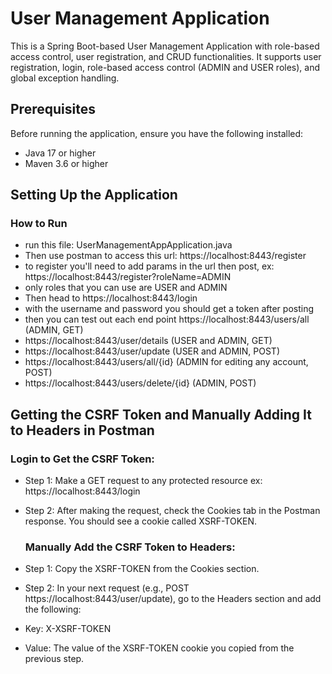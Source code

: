 # User Management Application

This is a Spring Boot-based User Management Application with role-based access control, user registration, and CRUD functionalities. It supports user registration, login, role-based access control (ADMIN and USER roles), and global exception handling.


## Prerequisites

Before running the application, ensure you have the following installed:

- Java 17 or higher
- Maven 3.6 or higher

## Setting Up the Application

###  How to Run

- run this file: UserManagementAppApplication.java
- Then use postman to access this url: https://localhost:8443/register
- to register you'll need to add params in the url then post, ex: https://localhost:8443/register?roleName=ADMIN
- only roles that you can use are USER and ADMIN
- Then head to https://localhost:8443/login
- with the username and password you should get a token after posting
- then you can test out each end point https://localhost:8443/users/all (ADMIN, GET)
- https://localhost:8443/user/details (USER and ADMIN, GET)
- https://localhost:8443/user/update (USER and ADMIN, POST)
- https://localhost:8443/users/all/{id} (ADMIN for editing any account, POST)
- https://localhost:8443/users/delete/{id} (ADMIN, POST)

## Getting the CSRF Token and Manually Adding It to Headers in Postman
### Login to Get the CSRF Token:

- Step 1: Make a GET request to any protected resource ex: https://localhost:8443/login
- Step 2: After making the request, check the Cookies tab in the Postman response. You should see a cookie called XSRF-TOKEN.
  ### Manually Add the CSRF Token to Headers:

- Step 1: Copy the XSRF-TOKEN from the Cookies section.
- Step 2: In your next request (e.g., POST https://localhost:8443/user/update), go to the Headers section and add the following:
- Key: X-XSRF-TOKEN
- Value: The value of the XSRF-TOKEN cookie you copied from the previous step.